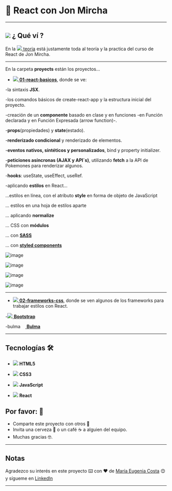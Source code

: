 # :star2: React con Jon Mircha

---

## <img src="https://img.icons8.com/emoji/40/null/woman-technologyst.png"/> ¿ Qué ví ?

En la [<img src="https://img.icons8.com/ios-filled/30/null/opened-folder.png"/> teoria](https://github.com/eugenia1984/React-con-JonMircha/tree/main/teoria) está justamente toda al teoría y la practica del curso de React de Jon Mircha.

---

En la carpeta **proyects** están los proyectos...

- [<img src="https://img.icons8.com/ios-filled/30/null/opened-folder.png"/> **01-react-basicos**](https://github.com/eugenia1984/React-con-JonMircha/tree/main/proyects/01-react-basicos), donde se ve:

-la sintaxis **JSX**.

-los comandos básicos de create-react-app y la estructura inicial del proyecto.

-creación de un **componente** basado en clase y en funciones -en Función declarada y en Función Expresada (arrow function)-.

-**props**(propiedades) y **state**(estado).

-**renderizado condicional** y renderizado de elementos.

-**eventos nativos, sintéticos y personalizados**, bind y property initializer.

-**peticiones asíncronas (AJAX y API´s)**, utilizando **fetch** a la API de Pokemones para renderizar algunos.

-**hooks**: useState, useEffect, useRef.

-aplicando **estilos** en React...

...estilos en línea, con el atributo **style** en forma de objeto de JavaScript

... estilos en una hoja de estilos aparte

... aplicando **normalize**

... CSS con **módulos**

... con [**SASS**](https://sass-lang.com/)

... con [**styled components**](https://styled-components.com/)


![image](https://github.com/eugenia1984/React-con-JonMircha/assets/72580574/64f1dcda-1fbd-4396-9577-af78115b0b79)

![image](https://github.com/eugenia1984/React-con-JonMircha/assets/72580574/0a86f78a-486d-43e2-a033-ef98c016e7c3)

![image](https://github.com/eugenia1984/React-con-JonMircha/assets/72580574/cbaa5417-9650-4b0f-9032-48e24d0a65f8)

![image](https://github.com/eugenia1984/React-con-JonMircha/assets/72580574/f8d2eccc-5cad-4692-8ded-2af3e19106c0)

---

- [<img src="https://img.icons8.com/ios-filled/30/null/opened-folder.png"/> **02-frameworks-css**](https://github.com/eugenia1984/React-con-JonMircha/tree/main/proyects/02-frameworks-css), donde se ven algunos de los frameworks para trabajar estilos con React.

-[<img src="https://img.icons8.com/color/36/null/bootstrap.png"/> **Bootstrap**](https://getbootstrap.com/)

-[<img src="https://bulma.io/images/bulma-logo.png" alt="bulma icon" width="56" height="14"/> **Bulma**](https://bulma.io/)



---

## Tecnologías 🛠️

- <img src="https://img.icons8.com/fluency/30/null/html-5.png"/> **HTML5**

- <img src="https://img.icons8.com/fluency/30/null/css3.png"/> **CSS3**

- <img src="https://img.icons8.com/color/30/null/javascript--v1.png"/> **JavaScript**

- <img src="https://img.icons8.com/officel/30/null/react.png"/> **React**

## Por favor: 🎁

- Comparte este proyecto con otros 📢
- Invita una cerveza 🍺 o un café ☕ a alguien del equipo.
- Muchas gracias 🤓.

---

## Notas

Agradezco su interés en este proyecto ⌨️ con ❤️ de [María Eugenia Costa](https://github.com/eugenia1984) 😊 y sígueme en [LinkedIn](http://www.linkedin.com/in/maríaeugeniacosta)

---
